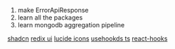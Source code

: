 1. make ErrorApiResponse
2. learn all the packages
3. learn mongodb aggregation pipeline

[shadcn](https://ui.shadcn.com/docs/components/input#form)
[redix ui](https://www.radix-ui.com/)
[lucide icons](https://lucide.dev/icons/)
[usehookds ts](https://usehooks-ts.com/react-hook/use-debounce-value)
[react-hooks](https://www.react-hook-form.com/)
